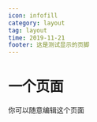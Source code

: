 ```yaml
---
icon: infofill
category: layout
tag: layout
time: 2019-11-21
footer: 这是测试显示的页脚
---
```


# 一个页面

你可以随意编辑这个页面
